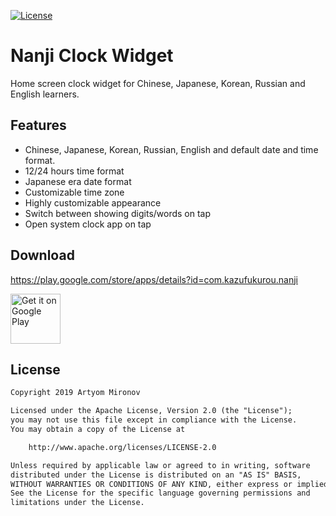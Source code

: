 [![License](https://img.shields.io/badge/License-Apache%202.0-orange.svg)](https://opensource.org/licenses/Apache-2.0)

# Nanji Clock Widget
Home screen clock widget for Chinese, Japanese, Korean, Russian and English learners.

## Features
- Chinese, Japanese, Korean, Russian, English and default date and time format.
- 12/24 hours time format
- Japanese era date format
- Customizable time zone
- Highly customizable appearance
- Switch between showing digits/words on tap
- Open system clock app on tap

## Download
https://play.google.com/store/apps/details?id=com.kazufukurou.nanji

[<img src="https://play.google.com/intl/en_us/badges/images/generic/en_badge_web_generic.png"
      alt="Get it on Google Play"
      height="80">](https://play.google.com/store/apps/details?id=com.kazufukurou.nanji)

## License
```txt
Copyright 2019 Artyom Mironov

Licensed under the Apache License, Version 2.0 (the "License");
you may not use this file except in compliance with the License.
You may obtain a copy of the License at

    http://www.apache.org/licenses/LICENSE-2.0

Unless required by applicable law or agreed to in writing, software
distributed under the License is distributed on an "AS IS" BASIS,
WITHOUT WARRANTIES OR CONDITIONS OF ANY KIND, either express or implied.
See the License for the specific language governing permissions and
limitations under the License.
```
